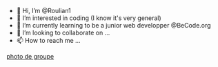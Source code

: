 - 👋 Hi, I’m @Roulian1
- 👀 I’m interested in coding (I know it's very general)
- 🌱 I’m currently learning to be a junior web developper @BeCode.org
- 💞️ I’m looking to collaborate on ...
- 📫 How to reach me ...

[photo de groupe](/Assets/wilson-teampicture.jpg)

<!---
Roulian1/Roulian1 is a ✨ special ✨ repository because its `README.md` (this file) appears on your GitHub profile.
You can click the Preview link to take a look at your changes.
--->
